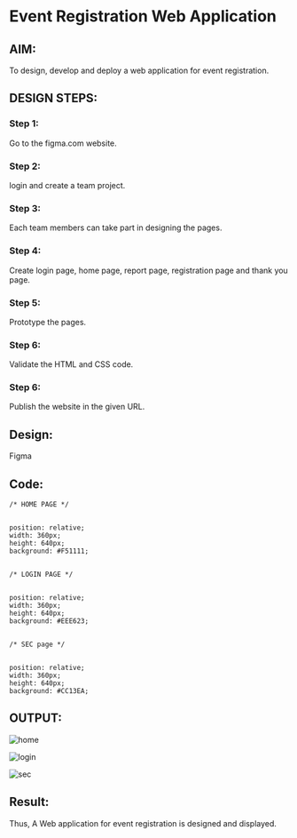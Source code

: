 # Event Registration Web Application

## AIM:

To design, develop and deploy a web application for event registration.

## DESIGN STEPS:

### Step 1:

Go to the figma.com website.

### Step 2:

login and create a team project.

### Step 3:

Each team members can take part in designing the pages.

### Step 4:

Create login page, home page, report page, registration page and thank you page.

### Step 5:

Prototype the pages.

### Step 6:

Validate the HTML and CSS code.

### Step 6:

Publish the website in the given URL.


## Design:

Figma

## Code:
```
/* HOME PAGE */


position: relative;
width: 360px;
height: 640px;
background: #F51111;


/* LOGIN PAGE */


position: relative;
width: 360px;
height: 640px;
background: #EEE623;


/* SEC page */


position: relative;
width: 360px;
height: 640px;
background: #CC13EA;

```

## OUTPUT:

![home](https://github.com/22008686/event-registration/assets/118916413/f50b8a1f-c825-4ed5-a78c-1efec9b8b4a5)

![login](https://github.com/22008686/event-registration/assets/118916413/e3ac207b-c5fa-4fb2-a66a-42127ce2243e)

![sec](https://github.com/22008686/event-registration/assets/118916413/75058e13-93bb-4274-bc9f-4b682674120b)

## Result:

Thus, A Web application for event registration is designed and displayed.


